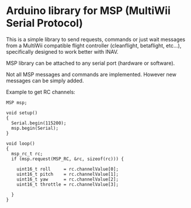 Arduino library for MSP (MultiWii Serial Protocol)
===============================

This is a simple library to send requests, commands or just wait messages from a MultiWii compatible flight controller (cleanflight, betaflight, etc...), specifically designed to work better with INAV.

MSP library can be attached to any serial port (hardware or software).

Not all MSP messages and commands are implemented. However new messages can be simply added.


Example to get RC channels:

```
MSP msp;

void setup()
{
  Serial.begin(115200);
  msp.begin(Serial);
}

void loop()
{
  msp_rc_t rc;
  if (msp.request(MSP_RC, &rc, sizeof(rc))) {
  	
    uint16_t roll     = rc.channelValue[0];
    uint16_t pitch    = rc.channelValue[1];
    uint16_t yaw      = rc.channelValue[2];
    uint16_t throttle = rc.channelValue[3];
    
  }
}
```


